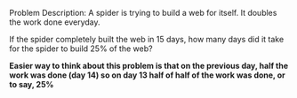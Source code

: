 Problem Description:
A spider is trying to build a web for itself. It doubles the work done everyday.

If the spider completely built the web in 15 days, how many days did it take for the spider to build 25% of the web?

**Easier way to think about this problem is that on the previous day, half the work was done (day 14) so on day 13
half of half of the work was done, or to say, 25%**
